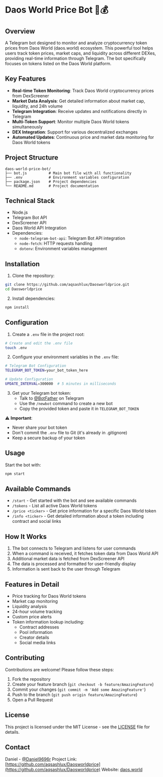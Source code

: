 # Daos World Price Bot 🤖💰

## Overview
A Telegram bot designed to monitor and analyze cryptocurrency token prices from Daos World (daos.world) ecosystem. This powerful tool helps users track token prices, market caps, and liquidity across different DEXes, providing real-time information through Telegram. The bot specifically focuses on tokens listed on the Daos World platform.

## Key Features
- **Real-time Token Monitoring**: Track Daos World cryptocurrency prices from DexScreener
- **Market Data Analysis**: Get detailed information about market cap, liquidity, and 24h volume
- **Telegram Integration**: Receive updates and notifications directly in Telegram
- **Multi-Token Support**: Monitor multiple Daos World tokens simultaneously
- **DEX Integration**: Support for various decentralized exchanges
- **Automated Updates**: Continuous price and market data monitoring for Daos World tokens

## Project Structure
```
daos-world-price-bot/
├── bot.js          # Main bot file with all functionality
├── .env            # Environment variables configuration
├── package.json    # Project dependencies
└── README.md       # Project documentation
```

## Technical Stack
- Node.js
- Telegram Bot API
- DexScreener API
- Daos World API Integration
- Dependencies:
  - `node-telegram-bot-api`: Telegram Bot API integration
  - `node-fetch`: HTTP requests handling
  - `dotenv`: Environment variables management

## Installation
1. Clone the repository:
```bash
git clone https://github.com/aqsashlux/Daosworldprice.git
cd Daosworldprice
```

2. Install dependencies:
```bash
npm install
```

## Configuration
1. Create a `.env` file in the project root:
```bash
# Create and edit the .env file
touch .env
```

2. Configure your environment variables in the `.env` file:
```bash
# Telegram Bot Configuration
TELEGRAM_BOT_TOKEN=your_bot_token_here

# Update Configuration
UPDATE_INTERVAL=300000  # 5 minutes in milliseconds
```

3. Get your Telegram bot token:
   - Talk to [@BotFather](https://t.me/BotFather) on Telegram
   - Use the `/newbot` command to create a new bot
   - Copy the provided token and paste it in `TELEGRAM_BOT_TOKEN`

⚠️ **Important**: 
- Never share your bot token
- Don't commit the `.env` file to Git (it's already in .gitignore)
- Keep a secure backup of your token

## Usage
Start the bot with:
```bash
npm start
```

## Available Commands
- `/start` - Get started with the bot and see available commands
- `/tokens` - List all active Daos World tokens
- `/price <ticker>` - Get price information for a specific Daos World token
- `/info <ticker>` - Get detailed information about a token including contract and social links

## How It Works
1. The bot connects to Telegram and listens for user commands
2. When a command is received, it fetches token data from Daos World API
3. Additional market data is fetched from DexScreener API
4. The data is processed and formatted for user-friendly display
5. Information is sent back to the user through Telegram

## Features in Detail
- Price tracking for Daos World tokens
- Market cap monitoring
- Liquidity analysis
- 24-hour volume tracking
- Custom price alerts
- Token information lookup including:
  - Contract addresses
  - Pool information
  - Creator details
  - Social media links

## Contributing
Contributions are welcome! Please follow these steps:
1. Fork the repository
2. Create your feature branch (`git checkout -b feature/AmazingFeature`)
3. Commit your changes (`git commit -m 'Add some AmazingFeature'`)
4. Push to the branch (`git push origin feature/AmazingFeature`)
5. Open a Pull Request

## License
This project is licensed under the MIT License - see the [LICENSE](LICENSE) file for details.

## Contact
Daniel - [@Daniel9696r](https://x.com/Daniel9696r)
Project Link: [https://github.com/aqsashlux/Daosworldprice](https://github.com/aqsashlux/Daosworldprice)
Website: [daos.world](https://daos.world)